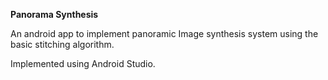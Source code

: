 **Panorama Synthesis**

An android app to implement panoramic Image synthesis system using the basic stitching algorithm.

Implemented using Android Studio.
